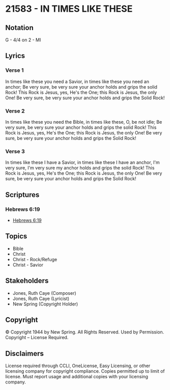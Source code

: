 # 21583 - IN TIMES LIKE THESE

## Notation

G - 4/4 on 2 - MI

## Lyrics

### Verse 1

In times like these you need a Savior, in times like these you need an anchor; Be very sure, be very sure your anchor holds and grips the solid Rock! This Rock is Jesus, yes, He's the One; this Rock is Jesus, the only One! Be very sure, be very sure your anchor holds and grips the Solid Rock!


### Verse 2

In times like these you need the Bible, in times like these, O, be not idle; Be very sure, be very sure your anchor holds and grips the solid Rock! This Rock is Jesus, yes, He's the One; this Rock is Jesus, the only One! Be very sure, be very sure your anchor holds and grips the Solid Rock!


### Verse 3

In times like these I have a Savior, in times like these I have an anchor, I'm very sure, I'm very sure my anchor holds and grips the solid Rock! This Rock is Jesus, yes, He's the One; this Rock is Jesus, the only One! Be very sure, be very sure your anchor holds and grips the Solid Rock!


## Scriptures

### Hebrews 6:19

- [Hebrews 6:19](https://www.biblegateway.com/passage/?search=Hebrews%206%3A19)


## Topics

- Bible
- Christ
- Christ - Rock/Refuge
- Christ - Savior

## Stakeholders

- Jones, Ruth Caye   (Composer)
- Jones, Ruth Caye   (Lyricist)
- New Spring (Copyright Holder)

## Copyright

© Copyright 1944 by New Spring. All Rights Reserved. Used by Permission.
Copyright – License Required.

## Disclaimers

License required through CCLI, OneLicense, Easy Licensing, or other licensing company for copyright compliance.
Copies permitted up to limit of license. 
Must report usage and additional copies with your licensing company.

